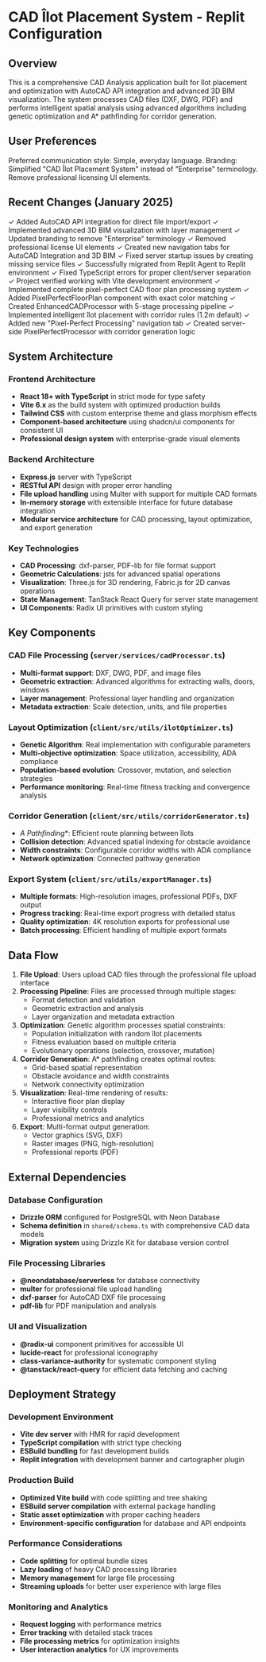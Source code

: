 # CAD Îlot Placement System - Replit Configuration

## Overview

This is a comprehensive CAD Analysis application built for îlot placement and optimization with AutoCAD API integration and advanced 3D BIM visualization. The system processes CAD files (DXF, DWG, PDF) and performs intelligent spatial analysis using advanced algorithms including genetic optimization and A* pathfinding for corridor generation.

## User Preferences

Preferred communication style: Simple, everyday language.
Branding: Simplified "CAD Îlot Placement System" instead of "Enterprise" terminology.
Remove professional licensing UI elements.

## Recent Changes (January 2025)

✓ Added AutoCAD API integration for direct file import/export
✓ Implemented advanced 3D BIM visualization with layer management
✓ Updated branding to remove "Enterprise" terminology
✓ Removed professional license UI elements
✓ Created new navigation tabs for AutoCAD Integration and 3D BIM
✓ Fixed server startup issues by creating missing service files
✓ Successfully migrated from Replit Agent to Replit environment
✓ Fixed TypeScript errors for proper client/server separation
✓ Project verified working with Vite development environment
✓ Implemented complete pixel-perfect CAD floor plan processing system
✓ Added PixelPerfectFloorPlan component with exact color matching
✓ Created EnhancedCADProcessor with 5-stage processing pipeline
✓ Implemented intelligent îlot placement with corridor rules (1.2m default)
✓ Added new "Pixel-Perfect Processing" navigation tab
✓ Created server-side PixelPerfectProcessor with corridor generation logic

## System Architecture

### Frontend Architecture
- **React 18+ with TypeScript** in strict mode for type safety
- **Vite 6.x** as the build system with optimized production builds
- **Tailwind CSS** with custom enterprise theme and glass morphism effects
- **Component-based architecture** using shadcn/ui components for consistent UI
- **Professional design system** with enterprise-grade visual elements

### Backend Architecture
- **Express.js** server with TypeScript
- **RESTful API** design with proper error handling
- **File upload handling** using Multer with support for multiple CAD formats
- **In-memory storage** with extensible interface for future database integration
- **Modular service architecture** for CAD processing, layout optimization, and export generation

### Key Technologies
- **CAD Processing**: dxf-parser, PDF-lib for file format support
- **Geometric Calculations**: jsts for advanced spatial operations
- **Visualization**: Three.js for 3D rendering, Fabric.js for 2D canvas operations
- **State Management**: TanStack React Query for server state management
- **UI Components**: Radix UI primitives with custom styling

## Key Components

### CAD File Processing (`server/services/cadProcessor.ts`)
- **Multi-format support**: DXF, DWG, PDF, and image files
- **Geometric extraction**: Advanced algorithms for extracting walls, doors, windows
- **Layer management**: Professional layer handling and organization
- **Metadata extraction**: Scale detection, units, and file properties

### Layout Optimization (`client/src/utils/ilotOptimizer.ts`)
- **Genetic Algorithm**: Real implementation with configurable parameters
- **Multi-objective optimization**: Space utilization, accessibility, ADA compliance
- **Population-based evolution**: Crossover, mutation, and selection strategies
- **Performance monitoring**: Real-time fitness tracking and convergence analysis

### Corridor Generation (`client/src/utils/corridorGenerator.ts`)
- **A* Pathfinding**: Efficient route planning between îlots
- **Collision detection**: Advanced spatial indexing for obstacle avoidance
- **Width constraints**: Configurable corridor widths with ADA compliance
- **Network optimization**: Connected pathway generation

### Export System (`client/src/utils/exportManager.ts`)
- **Multiple formats**: High-resolution images, professional PDFs, DXF output
- **Progress tracking**: Real-time export progress with detailed status
- **Quality optimization**: 4K resolution exports for professional use
- **Batch processing**: Efficient handling of multiple export formats

## Data Flow

1. **File Upload**: Users upload CAD files through the professional file upload interface
2. **Processing Pipeline**: Files are processed through multiple stages:
   - Format detection and validation
   - Geometric extraction and analysis
   - Layer organization and metadata extraction
3. **Optimization**: Genetic algorithm processes spatial constraints:
   - Population initialization with random îlot placements
   - Fitness evaluation based on multiple criteria
   - Evolutionary operations (selection, crossover, mutation)
4. **Corridor Generation**: A* pathfinding creates optimal routes:
   - Grid-based spatial representation
   - Obstacle avoidance and width constraints
   - Network connectivity optimization
5. **Visualization**: Real-time rendering of results:
   - Interactive floor plan display
   - Layer visibility controls
   - Professional metrics and analytics
6. **Export**: Multi-format output generation:
   - Vector graphics (SVG, DXF)
   - Raster images (PNG, high-resolution)
   - Professional reports (PDF)

## External Dependencies

### Database Configuration
- **Drizzle ORM** configured for PostgreSQL with Neon Database
- **Schema definition** in `shared/schema.ts` with comprehensive CAD data models
- **Migration system** using Drizzle Kit for database version control

### File Processing Libraries
- **@neondatabase/serverless** for database connectivity
- **multer** for professional file upload handling
- **dxf-parser** for AutoCAD DXF file processing
- **pdf-lib** for PDF manipulation and analysis

### UI and Visualization
- **@radix-ui** component primitives for accessible UI
- **lucide-react** for professional iconography
- **class-variance-authority** for systematic component styling
- **@tanstack/react-query** for efficient data fetching and caching

## Deployment Strategy

### Development Environment
- **Vite dev server** with HMR for rapid development
- **TypeScript compilation** with strict type checking
- **ESBuild bundling** for fast development builds
- **Replit integration** with development banner and cartographer plugin

### Production Build
- **Optimized Vite build** with code splitting and tree shaking
- **ESBuild server compilation** with external package handling
- **Static asset optimization** with proper caching headers
- **Environment-specific configuration** for database and API endpoints

### Performance Considerations
- **Code splitting** for optimal bundle sizes
- **Lazy loading** of heavy CAD processing libraries
- **Memory management** for large file processing
- **Streaming uploads** for better user experience with large files

### Monitoring and Analytics
- **Request logging** with performance metrics
- **Error tracking** with detailed stack traces
- **File processing metrics** for optimization insights
- **User interaction analytics** for UX improvements